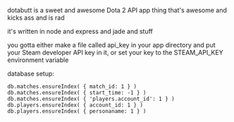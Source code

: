 dotabutt is a sweet and awesome Dota 2 API app thing that's awesome and kicks ass and is rad

it's written in node and express and jade and stuff

you gotta either make a file called api_key in your app directory and put your Steam developer API key in it, or set your key to the STEAM_API_KEY environment variable

database setup:

	db.matches.ensureIndex( { match_id: 1 } )
	db.matches.ensureIndex( { start_time: -1 } )
	db.matches.ensureIndex( { 'players.account_id': 1 } )
	db.players.ensureIndex( { account_id: 1 } )
	db.players.ensureIndex( { personaname: 1 } )